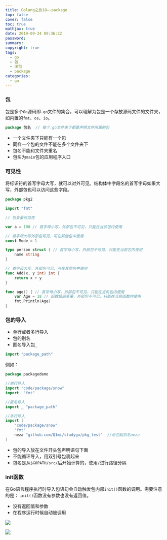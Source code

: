 ```yaml
---
title: Golang之旅18—-package
top: false
cover: false
toc: true
mathjax: true
date: 2019-09-24 09:36:22
password:
summary:
copyright: true
tags:
  - go
  - 包
  - 闭包
  - package
categories:
  - go
---
```


### 包

包是多个`Go`源码即`.go`文件的集合，可以理解为包是一个存放源码文件的文件夹，如内置的`fmt`、`os`、`io`。

```go
package 包名  // 每个.go文件夹下都要声明文件所属的包 
```

- 一个文件夹下只能有一个包
- 同样一个包的文件不能在多个文件夹下
- 包名不能和文件夹重名
- 包名为`main`包的应用程序入口

<!--MORE-->

### 可见性

将标识符的首写字母大写，就可以对外可见。结构体中字段名的首写字母如果大写，外部包也可以访问这些字段。

```go
package pkg2

import "fmt"

// 包变量可见性

var a = 100 // 首字母小写，外部包不可见，只能在当前包内使用

// 首字母大写外部包可见，可在其他包中使用
const Mode = 1

type person struct { // 首字母小写，外部包不可见，只能在当前包内使用
	name string
}

// 首字母大写，外部包可见，可在其他包中使用
func Add(x, y int) int {
	return x + y
}

func age() { // 首字母小写，外部包不可见，只能在当前包内使用
	var Age = 18 // 函数局部变量，外部包不可见，只能在当前函数内使用
	fmt.Println(Age)
}
```



### 包的导入

- 单行或者多行导入
- 包的别名
- 匿名导入包`_`

```go
import "package_path"
```

例如：

```go
package packagedemo

//单行导入
import "code/package/snow"
import	"fmt"

//匿名导入
import _ "package_path"

//多行导入
import (
	"code/package/snow"
	"fmt"
    neza "github.com/Q1mi/studygo/pkg_test"  //给包起别名neza
)
```

- 包的导入放在文件开头包声明语句下面
- 不能循环导入，用双引号包裹起来
- 包名是从`$GOPATH/src/`后开始计算的，使用`/`进行路径分隔



### init函数

在Go语言程序执行时导入包语句会自动触发包内部`init()`函数的调用。需要注意的是： `init()`函数没有参数也没有返回值。 

- 没有返回值和参数
- 在程序运行时候自动被调用

![](https://s2.ax1x.com/2019/09/26/umcHk6.png)

![](https://s2.ax1x.com/2019/09/26/umRBOH.png)

